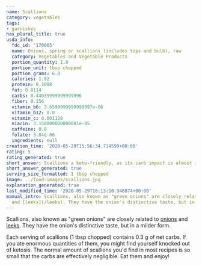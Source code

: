 ```yaml
---
name: Scallions
category: vegetables
tags:
- garnishes
has_plural_title: true
usda_info:
  fdc_id: '170005'
  name: Onions, spring or scallions (includes tops and bulb), raw
  category: Vegetables and Vegetable Products
  portion_quantity: 1.0
  portion_unit: tbsp chopped
  portion_grams: 6.0
  calories: 1.92
  protein: 0.1098
  fat: 0.0114
  carbs: 0.44039999999999996
  fiber: 0.156
  vitamin_b6: 3.6599999999999997e-06
  vitamin_b12: 0.0
  vitamin_c: 0.001128
  niacin: 3.150000000000001e-05
  caffeine: 0.0
  folate: 3.84e-06
  ingredients: null
creation_time: '2020-05-29T15:56:34.714599+00:00'
rating: 5
rating_generated: true
short_answer: Scallions a keto-friendly, as its carb impact is almost zero.
short_answer_generated: true
serving_size_formatted: 1 tbsp chopped
image: ../food-images/scallions.jpg
explanation_generated: true
last_modified_time: '2020-05-29T16:13:10.946874+00:00'
manual_intro: Scallions, also known as "green onions" are closely related to [onions](/onions)
  and [leeks](/leeks). They have the onion's distinctive taste, but in a milder form.
---
```

Scallions, also known as "green onions" are closely related to [onions](/onions) and [leeks](/leeks). They have the onion's distinctive taste, but in a milder form.

Each serving of scallions (1 tbsp chopped) contains 0.3 g of net carbs. If you ate enormous quantities of them, you might find yourself knocked out of ketosis. The normal amount of scallions you'd find in most recipes is so small that the carbs are effectively negligible. Eat them and enjoy!
